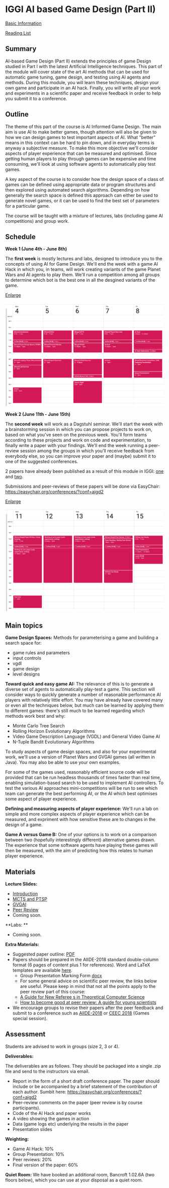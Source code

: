 # IGGI AI based Game Design (Part II)

<a href="https://github.com/GAIGResearch/AIGD2/blob/master/IGGI%20AIGD2%20Basic%20Information.pdf?raw=true">Basic Information</a>

[Reading List](readinglist.md)

## Summary 

AI-based Game Design (Part II) extends the principles of game Design studied in Part I with the latest Artificial Intelligence techniques. This part of the module will cover state of the art AI methods that can be used for automatic game tuning, game design, and testing using AI agents and methods. During this module, you will learn these techniques, design your own game and participate in an AI hack. Finally, you will write all your work and experiments in a scientific paper and receive feedback in order to help you submit it to a conference. 

## Outline

The theme of this part of the course is AI Informed Game Design. The main aim is use AI to make better games, though attention will also be given to how we can design games to test important aspects of AI. What "better" means in this context can be hard to pin down, and in everyday terms is anyway a subjective measure. To make this more objective we'll consider aspects of player experience that can be measured and optimised. Since getting human players to play through games can be expensive and time consuming, we'll look at using software agents to automatically play test games.

A key aspect of the course is to consider how the design space of a class of games can be defined using appropriate data or program structures and then explored using automated search algorithms. Depending on how generally the search space is defined this approach can either be used to generate novel games, or it can be used to find the best set of parameters for a particular game.

The course will be taught with a mixture of lectures, labs (including game AI competitions) and group work.

## Schedule

**Week 1 (June 4th - June 8th)**

The **first week** is mostly lectures and labs, designed to introduce you to the concepts of using AI for Game Design. We'll end the week with a game AI Hack in which you, in teams, will work creating variants of the game Planet Wars and AI agents to play them. We'll run a competition among all groups to determine which bot is the best one in all the desgined variants of the game.

<a href="https://github.com/GAIGResearch/AIGD2/blob/master/img/Week1.png?raw=true" target="_blank">Enlarge</a>

<img src="img/Week1.png" alt="Week1" class="inline"/>


**Week 2 (June 11th - June 15th)**

The **second week** will work as a Dagstuhl seminar. We'll start the week with a brainstorming session in which you can propose projects to work on, based on what you've seen on the previous week. You'll form teams according to these projects and work on code and experimentation, to finally write a paper with your findings. We'll end the week running a peer-review session among the groups in which you'll receive feedback from everybody else, so you can improve your paper and (maybe) submit it to one of the suggested conferences.

2 papers have already been published as a result of this module in IGGI:  <a href="https://github.com/GAIGResearch/AIGD2/blob/master/papers/NTupleBanditGameImprovement.pdf?raw=true">one</a> and  <a href="https://github.com/GAIGResearch/AIGD2/blob/master/papers/automatic-game-tuning.pdf?raw=true">two</a>.

Submissions and peer-reviews of these papers will be done via EasyChair: <a href="https://easychair.org/conferences/?conf=aigd2">https://easychair.org/conferences/?conf=aigd2</a>

<a href="https://github.com/GAIGResearch/AIGD2/blob/master/img/Week2.png?raw=true" target="_blank">Enlarge</a>

<img src="img/Week2.png" alt="Week2" class="inline"/>



## Main topics

**Game Design Spaces:** Methods for parameterising a game and building a search space for:
 - game rules and parameters
 - input controls
 - vgdl
 - game design
 - level designs
 
 
 **Toward quick and easy game AI:** The relevance of this is to generate a diverse set of agents to automatically play-test a game. This section will consider ways to quickly generate a number of reasonable performance AI players with relatively little effort. You may have already have covered many or even all the techniques below, but much can be learned by applying them to different games: there's still much to be learned regarding which methods work best and why:
 - Monte Carlo Tree Search
 - Rolling Horizon Evolutionary Algorithms
 - Video Game Description Language (VGDL) and General Video Game AI
 - N-Tuple Bandit Evolutionary Algorithms

To study aspects of game design spaces, and also for your experimental work, we'll use a version of Planet Wars and GVGAI games (all written in Java). You may also be able to use your own examples.

For some of the games used, reasonably efficient source code will be provided that can be run headless thousands of times faster than real time, enabling simulation-based search to be used to implement AI controllers. To test the various AI approaches mini-competitions will be run to see which team can generate the best performing AI, or the AI which best optimises some aspect of player experience.

**Defining and measuring aspects of player experience:** We'll run a lab on simple and more complex aspects of player experience which can be measured, and expriment with how sensitive these are to changes in the design of a game.

**Game A versus Game B:** One of your options is to work on a comparison between two (hopefully interestingly different) alternative games drawn. The experience that some software agents have playing these games will then be measured, with the aim of predicting how this relates to human player experience.

## Materials

**Lecture Slides:** 
 - <a href="https://github.com/GAIGResearch/AIGD2/blob/master/lectures/Introduction%202018.pptx?raw=true">Introduction</a>
 - <a href="https://github.com/GAIGResearch/AIGD2/blob/master/lectures/MCTS%2BPTSP.pptx?raw=true">MCTS and PTSP</a>
 - <a href="https://github.com/GAIGResearch/AIGD2/blob/master/lectures/GVGAI.pptx?raw=true">GVGAI</a>
 - <a href="https://github.com/GAIGResearch/AIGD2/blob/master/lectures/Peer%20Review.pptx?raw=true">Peer Review</a>
 - Coming soon.
 
**Labs: ** 
 - Coming soon.

**Extra Materials:**

- Suggested paper outline: <a href="https://github.com/GAIGResearch/AIGD2/blob/master/utils/PaperOutline.pdf?raw=true">PDF</a>
- Papers should be prepared in the AIIDE-2018 standard double-column format (6 pages of content plus 1 for references). Word and LaTeX templates are available <a href="http://www.aaai.org/Publications/Templates/AuthorKit18.zip">here</a>.
  - Group Presentation Marking Form <a href="https://github.com/GAIGResearch/AIGD2/blob/master/utils/GroupPresentationForm.docx?raw=true">docx</a>
  - For some general advice on scientific peer review, the links below are useful. Please keep in mind that not all the points apply to the peer review part of this course:
  - <a href="http://www.jmlr.org/reviewing-papers/p92-parberry.pdf">A Guide for New Referee s in Theoretical Computer Science</a>
  - <a href="https://violentmetaphors.com/2013/12/13/how-to-become-good-at-peer-review-a-guide-for-young-scientists/">How to become good at peer review: A guide for young scientists</a>
- We encourage groups to revise their papers after the peer feedback and submit to a conference such as <a href="https://sites.google.com/ncsu.edu/aiide-2018/home">AIIDE-2018</a> or <a href="https://ceec.uk/">CEEC 2018</a> (Games special session).


## Assessment

Students are advised to work in groups (size 2, 3 or 4).

**Deliverables:**

The deliverables are as follows. They should be packaged into a single .zip file and send to the instructors via email.
  - Report in the form of a short draft conference paper. The paper should include or be accompanied by a brief statement of the contribution of each author. Sumbit here: <a href="https://easychair.org/conferences/?conf=aigd2">https://easychair.org/conferences/?conf=aigd2</a>
  - Peer-review comments on the paper (peer review is by course participants). 
  - Code of the AI Hack and paper works
  - A video showing the games in action 
  - Data (game logs etc) underlying the results in the paper
  - Presentation slides

**Weighting:**

 - Game AI Hack: 10%
 - Group Presentation: 10%
 - Peer reviews: 20%
 - Final version of the paper: 60%

**Quiet Room:**
We have booked an additional room, Bancroft 1.02.6A (two floors below), which you can use at your disposal as a quiet room.

